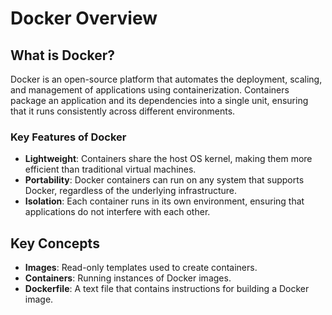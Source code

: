 # Docker Overview

## What is Docker?

Docker is an open-source platform that automates the deployment, scaling, and management of applications using containerization. Containers package an application and its dependencies into a single unit, ensuring that it runs consistently across different environments.

### Key Features of Docker

- **Lightweight**: Containers share the host OS kernel, making them more efficient than traditional virtual machines.
- **Portability**: Docker containers can run on any system that supports Docker, regardless of the underlying infrastructure.
- **Isolation**: Each container runs in its own environment, ensuring that applications do not interfere with each other.

## Key Concepts

- **Images**: Read-only templates used to create containers.
- **Containers**: Running instances of Docker images.
- **Dockerfile**: A text file that contains instructions for building a Docker image.
